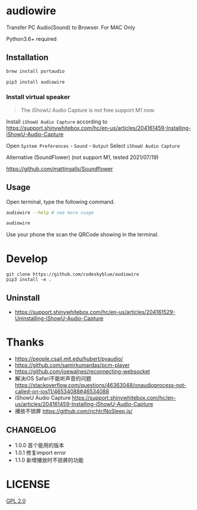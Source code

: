 # audiowire
Transfer PC Audio(Sound) to Browser. For MAC Only

Python3.6+ required

## Installation
```bash
brew install portaudio

pip3 install audiowire
```

### Install virtual speaker

> The iShowU Audio Capture is not free support M1 now.

Install `iShowU Audio Capture` according to <https://support.shinywhitebox.com/hc/en-us/articles/204161459-Installing-iShowU-Audio-Capture>

Open `System Preferences` - `Sound` - `Output`
Select `iShowU Audio Capture`

Alternative (SoundFlower) (not support M1, tested 2021/07/19)

https://github.com/mattingalls/Soundflower 

## Usage
Open terminal, type the following command.

```bash
audiowire --help # see more usage

audiowire
```

Use your phone the scan the QRCode showing in the terminal.

# Develop
```
git clone https://github.com/codeskyblue/audiowire
pip3 install -e .
```

## Uninstall
- <https://support.shinywhitebox.com/hc/en-us/articles/204161529-Uninstalling-iShowU-Audio-Capture>

# Thanks
- https://people.csail.mit.edu/hubert/pyaudio/
- https://github.com/samirkumardas/pcm-player
- https://github.com/joewalnes/reconnecting-websocket
- 解决iOS Safari不能听声音的问题 https://stackoverflow.com/questions/46363048/onaudioprocess-not-called-on-ios11/46534088#46534088
- iShowU Audio Capture https://support.shinywhitebox.com/hc/en-us/articles/204161459-Installing-iShowU-Audio-Capture
- 播放不锁屏 https://github.com/richtr/NoSleep.js/


## CHANGELOG
- 1.0.0 首个能用的版本
- 1.0.1 修复import error
- 1.1.0 新增播放时不锁屏的功能


# LICENSE
[GPL 2.0](LICENSE)
